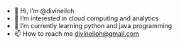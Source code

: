 - 👋 Hi, I’m @divineiloh
- 👀 I’m interested in cloud computing and analytics
- 🌱 I’m currently learning python and java programming
- 📫 How to reach me divineiloh@gmail.com

<!---
divineiloh/divineiloh is a ✨ special ✨ repository because its `README.md` (this file) appears on your GitHub profile.
You can click the Preview link to take a look at your changes.
--->
